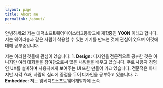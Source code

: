 ```yaml
---
layout: page
title: About me
permalink: /about/
---
```


<!--- (<img align="center" src="https://github.com/gdmarmerola/gdmarmerola.github.io/blob/master/assets/img/gdmarmerola-profile.jpg" width="150"> -->

안녕하세요! 저는 대덕소프트웨어마이스터고등학교에 재학중인 **Y00N** 이라고 합니다. 저는 웨어러블과 같은 사람이 착용할 수 있는 기기를 만드는 것에 관심이 있으며 이것에 대해 공부중입니다. 

저는 이러한 것들에 관심이 있습니다:
    1. **Design:** 디자인을 전문적으로 공부한 것은 아니지만 여러 대회들을 참여함으로써 많은 내용들을 배우고 있습니다. 주로 사용자 경험인 UX를 설계하며 사용자에게 보여주는 UI 또한 만들어 가고 있습니다. 전문적은 아니지만 시각 효과, 사람의 심리에 중점을 두어 디자인을 공부하고 있습니다.
    2. **Embedded:** 저는 임베디드소프트웨어개발과에 소속

<!--
Hi! My name is **Y00N** in South Korea. I'm student in Daeduck Software Meister Highschool. I'm interested in Embedded development like __wearable machine__.

I hold a special interest about some specific topics:
    1. **Design:** 

-->